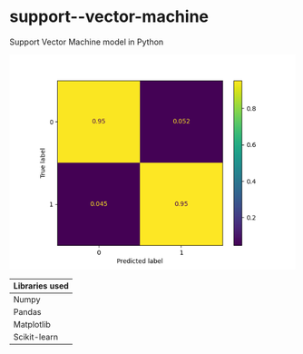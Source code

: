 # support--vector-machine
Support Vector Machine model in Python

![image](plot.png)

| Libraries used |
| --- |
| Numpy |
| Pandas |
| Matplotlib |
| Scikit-learn |
